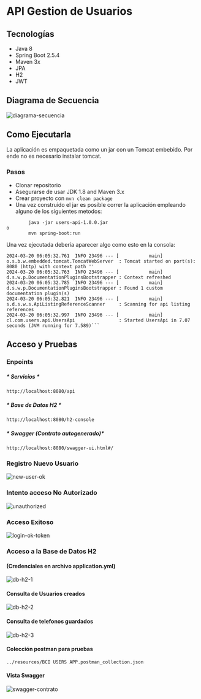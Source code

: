 # API Gestion de Usuarios

## Tecnologías
* Java 8
* Spring Boot 2.5.4
* Maven 3x
* JPA
* H2
* JWT

## Diagrama de Secuencia
![diagrama-secuencia](https://github.com/bezkoder/spring-boot-spring-security-jwt-authentication/assets/5439093/1455d06e-80bb-4e25-9496-530daf9e07ce)

## Como Ejecutarla

La aplicación es empaquetada como un jar con un Tomcat embebido. Por ende no es necesario instalar tomcat.

### Pasos

* Clonar repositorio
* Asegurarse de usar JDK 1.8 and Maven 3.x
* Crear proyecto con ```mvn clean package```
* Una vez construido el jar es posible correr la aplicación empleando alguno de los siguientes metodos:
```
        java -jar users-api-1.0.0.jar
o
        mvn spring-boot:run
```
Una vez ejecutada debería aparecer algo como esto en la consola:

```
2024-03-20 06:05:32.761  INFO 23496 --- [           main] o.s.b.w.embedded.tomcat.TomcatWebServer  : Tomcat started on port(s): 8080 (http) with context path ''
2024-03-20 06:05:32.763  INFO 23496 --- [           main] d.s.w.p.DocumentationPluginsBootstrapper : Context refreshed
2024-03-20 06:05:32.785  INFO 23496 --- [           main] d.s.w.p.DocumentationPluginsBootstrapper : Found 1 custom documentation plugin(s)
2024-03-20 06:05:32.821  INFO 23496 --- [           main] s.d.s.w.s.ApiListingReferenceScanner     : Scanning for api listing references
2024-03-20 06:05:32.997  INFO 23496 --- [           main] cl.com.users.api.UsersApi                : Started UsersApi in 7.07 seconds (JVM running for 7.589)```
```

## Acceso y Pruebas

### Enpoints 
##### * Servicios *
```
http://localhost:8080/api
```
##### * Base de Datos H2 *
```
http://localhost:8080/h2-console
```
##### * Swagger (Contrato autogenerado)* 
```
http://localhost:8080/swagger-ui.html#/
```

### Registro Nuevo Usuario
![new-user-ok](https://github.com/bezkoder/spring-boot-spring-security-jwt-authentication/assets/5439093/0ef16f59-17ca-43b9-a50a-f60c69c05a45)

### Intento acceso No Autorizado
![unauthorized](https://github.com/bezkoder/spring-boot-spring-security-jwt-authentication/assets/5439093/ac2129dc-327e-4454-bef8-84699edb0f18)

### Acceso Exitoso
![login-ok-token](https://github.com/bezkoder/spring-boot-spring-security-jwt-authentication/assets/5439093/4c2a7634-7bd8-43f8-978d-89694d15e264)

### Acceso a la Base de Datos H2 
#### (Credenciales en archivo application.yml)

![db-h2-1](https://github.com/bezkoder/spring-boot-spring-security-jwt-authentication/assets/5439093/083384c7-bd83-4f53-b753-d4e62aa6683a)

#### Consulta de Usuarios creados
![db-h2-2](https://github.com/bezkoder/spring-boot-spring-security-jwt-authentication/assets/5439093/77228cd8-a760-4f4b-924b-d08488e9bb8b)

#### Consulta de telefonos guardados
![db-h2-3](https://github.com/bezkoder/spring-boot-spring-security-jwt-authentication/assets/5439093/7361f33f-7add-417c-942f-41669456e949)

#### Colección postman para pruebas
```
../resources/BCI USERS APP.postman_collection.json
```

#### Vista Swagger
![swagger-contrato](https://github.com/eocandos/bci-users-api/assets/5439093/39164598-8f0f-4187-9f57-40667edc36f1)